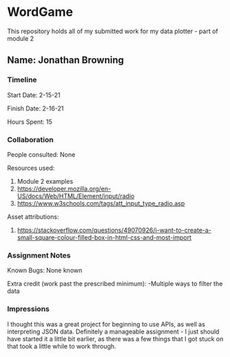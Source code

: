 # WordGame

This repository holds all of my submitted work for my data plotter - part of module 2 

## Name: Jonathan Browning


### Timeline

Start Date: 2-15-21

Finish Date: 2-16-21

Hours Spent: 15


### Collaboration

People consulted:
None

Resources used:
1. Module 2 examples
2. https://developer.mozilla.org/en-US/docs/Web/HTML/Element/input/radio
3. https://www.w3schools.com/tags/att_input_type_radio.asp


Asset attributions:
1. https://stackoverflow.com/questions/49070926/i-want-to-create-a-small-square-colour-filled-box-in-html-css-and-most-import


### Assignment Notes

Known Bugs:
None known

Extra credit (work past the prescribed minimum):
-Multiple ways to filter the data


### Impressions
I thought this was a great project for beginning to use APIs, as well as interpreting JSON data. Definitely a manageable
assignment - I just should have started it a little bit earlier, as there was a few things that I got stuck on that took
a little while to work through.